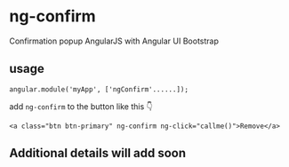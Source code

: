 # ng-confirm
Confirmation popup AngularJS with Angular UI Bootstrap

usage
-----

```
angular.module('myApp', ['ngConfirm'......]);
```

add `ng-confirm` to the button like this 👇
```
<a class="btn btn-primary" ng-confirm ng-click="callme()">Remove</a>
```

Additional details will add soon 
-----
